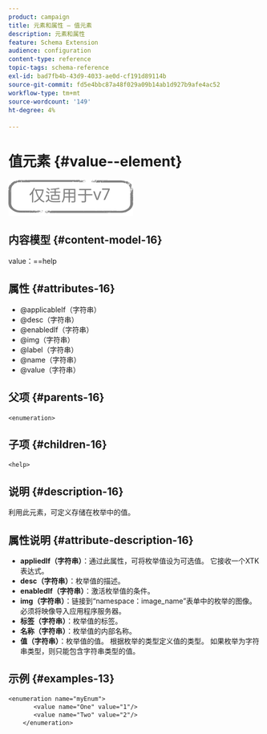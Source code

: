 ```yaml
---
product: campaign
title: 元素和属性 — 值元素
description: 元素和属性
feature: Schema Extension
audience: configuration
content-type: reference
topic-tags: schema-reference
exl-id: bad7fb4b-43d9-4033-ae0d-cf191d89114b
source-git-commit: fd5e4bbc87a48f029a09b14ab1d927b9afe4ac52
workflow-type: tm+mt
source-wordcount: '149'
ht-degree: 4%

---
```


# 值元素 {#value--element}

![](../../../assets/v7-only.svg)

## 内容模型 {#content-model-16}

value：==help

## 属性 {#attributes-16}

* @applicableIf（字符串）
* @desc（字符串）
* @enabledIf（字符串）
* @img（字符串）
* @label（字符串）
* @name（字符串）
* @value（字符串）

## 父项 {#parents-16}

`<enumeration>`

## 子项 {#children-16}

`<help>`

## 说明 {#description-16}

利用此元素，可定义存储在枚举中的值。

## 属性说明 {#attribute-description-16}

* **appliedIf（字符串）**：通过此属性，可将枚举值设为可选值。 它接收一个XTK表达式。
* **desc（字符串）**：枚举值的描述。
* **enabledIf（字符串）**：激活枚举值的条件。
* **img（字符串）**：链接到“namespace：image_name”表单中的枚举的图像。 必须将映像导入应用程序服务器。
* **标签（字符串）**：枚举值的标签。
* **名称（字符串）**：枚举值的内部名称。
* **值（字符串）**：枚举值的值。 根据枚举的类型定义值的类型。 如果枚举为字符串类型，则只能包含字符串类型的值。

## 示例 {#examples-13}

```
<enumeration name="myEnum">
       <value name="One" value="1"/>
       <value name="Two" value="2"/>
    </enumeration>
```
